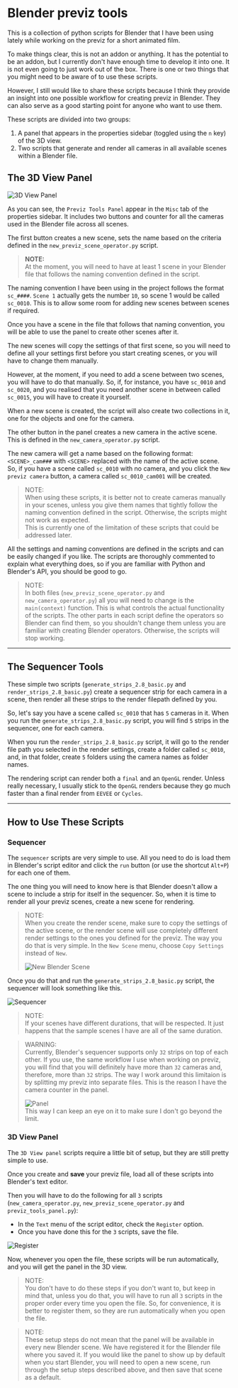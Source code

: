 # Blender previz tools

This is a collection of python scripts for Blender that I have been using lately while working on the previz for a short animated film.

To make things clear, this is not an addon or anything. It has the potential to be an addon, but I currently don't have enough time to develop it into one. It is not even going to just work out of the box. There is one or two things that you might need to be aware of to use these scripts.

However, I still would like to share these scripts because I think they provide an insight into one possible workflow for creating previz in Blender. They can also serve as a good starting point for anyone who want to use them.

These scripts are divided into two groups:

1) A panel that appears in the properties sidebar (toggled using the `n` key) of the 3D view.
2) Two scripts that generate and render all cameras in all available scenes within a Blender file.
   
## The 3D View Panel

![3D View Panel](.images/3d_view_panel.png)

As you can see, the `Previz Tools Panel` appear in the `Misc` tab of the properties sidebar. It includes two buttons and counter for all the cameras used in the Blender file across all scenes.

The first button creates a new scene, sets the name based on the criteria defined in the `new_previz_scene_operator.py` script.

> **NOTE:**  
> At the moment, you will need to have at least 1 scene in your Blender file that follows the naming convention defined in the script.

The naming convention I have been using in the project follows the format `sc_####`. `Scene 1` actually gets the number `10`, so scene 1 would be called `sc_0010`. This is to allow some room for adding new scenes between scenes if required.

Once you have a scene in the file that follows that naming convention, you will be able to use the panel to create other scenes after it.

The new scenes will copy the settings of that first scene, so you will need to define all your settings first before you start creating scenes, or you will have to change them manually.

However, at the moment, if you need to add a scene between two scenes, you will have to do that manually. So, if, for instance, you have `sc_0010` and `sc_0020`, and you realised that you need another scene in between called `sc_0015`, you will have to create it yourself.

When a new scene is created, the script will also create two collections in it, one for the objects and one for the camera.

The other button in the panel creates a new camera in the active scene. This is defined in the `new_camera_operator.py` script.

The new camera will get a name based on the following format: `<SCENE>_cam###` with `<SCENE>` replaced with the name of the active scene. So, if you have a scene called `sc_0010` with no camera, and you click the `New previz camera` button, a camera called `sc_0010_cam001` will be created.

> NOTE:  
> When using these scripts, it is better not to create cameras manually in your scenes, unless you give them names that tightly follow the naming convention defined in the script. Otherwise, the scripts might not work as expected.  
> This is currently one of the limitation of these scripts that could be addressed later.

All the settings and naming conventions are defined in the scripts and can be easily changed if you like. The scripts are thoroughly commented to explain what everything does, so if you are familiar with Python and Blender's API, you should be good to go.

> NOTE:  
> In both files (`new_previz_scene_operator.py` and `new_camera_operator.py`) all you will need to change is the `main(context)` function. This is what controls the actual functionality of the scripts. The other parts in each script define the operators so Blender can find them, so you shouldn't change them unless you are familiar with creating Blender operators. Otherwise, the scripts will stop working.

___

## The Sequencer Tools

These simple two scripts (`generate_strips_2.8_basic.py` and `render_strips_2.8_basic.py`) create a sequencer strip for each camera in a scene, then render all these strips to the render filepath defined by you.

So, let's say you have a scene called `sc_0010` that has `5` cameras in it. When you run the `generate_strips_2.8_basic.py` script, you will find `5` strips in the sequencer, one for each camera.

When you run the `render_strips_2.8_basic.py` script, it will go to the render file path you selected in the render settings, create a folder called `sc_0010`, and, in that folder, create `5` folders using the camera names as folder names.

The rendering script can render both a `final` and an `OpenGL` render. Unless really necessary, I usually stick to the `OpenGL` renders because they go much faster than a final render from `EEVEE` or `Cycles`.

___

## How to Use These Scripts

### Sequencer

The `sequencer` scripts are very simple to use. All you need to do is load them in Blender's script editor and click the `run` button (or use the shortcut `Alt+P`) for each one of them.

The one thing you will need to know here is that Blender doesn't allow a scene to include a strip for itself in the sequencer. So, when it is time to render all your previz scenes, create a new scene for rendering.

> NOTE:  
> When you create the render scene, make sure to copy the settings of the active scene, or the render scene will use completely different render settings to the ones you defined for the previz.
> The way you do that is very simple. In the `New Scene` menu, choose `Copy Settings` instead of `New`.  
> 
> ![New Blender Scene](.images/new_scene.png)

Once you do that and run the `generate_strips_2.8_basic.py` script, the sequencer will look something like this.

![Sequencer](.images/sequencer.png)

> NOTE:  
> If your scenes have different durations, that will be respected. It just happens that the sample scenes I have are all of the same duration.

> WARNING:  
> Currently, Blender's sequencer supports only `32` strips on top of each other. If you use, the same workflow I use when working on previz, you will find that you will definitely have more than `32` cameras and, therefore, more than `32` strips. The way I work around this limitaion is by splitting my previz into separate files. This is the reason I have the camera counter in the panel.  
> 
> ![Panel](.images/3d_view_panel.png)   
> This way I can keep an eye on it to make sure I don't go beyond the limit.

### 3D View Panel

The `3D View panel` scripts require a little bit of setup, but they are still pretty simple to use.

Once you create and **save** your previz file, load all of these scripts into Blender's text editor.

Then you will have to do the following for all `3` scripts (`new_camera_operator.py`, `new_previz_scene_operator.py` and `previz_tools_panel.py`):

* In the `Text` menu of the script editor, check the `Register` option.
* Once you have done this for the `3` scripts, save the file.

![Register](.images/register_script.png)

Now, whenever you open the file, these scripts will be run automatically, and you will get the panel in the 3D view.

> NOTE:  
> You don't have to do these steps if you don't want to, but keep in mind that, unless you do that, you will have to run all `3` scripts in the proper order every time you open the file. So, for convenience, it is better to register them, so they are run automatically when you open the file.

> NOTE:  
> These setup steps do not mean that the panel will be available in every new Blender scene. We have registered it for the Blender file where you saved it. If you would like the panel to show up by default when you start Blender, you will need to open a new scene, run through the setup steps described above, and then save that scene as a default.